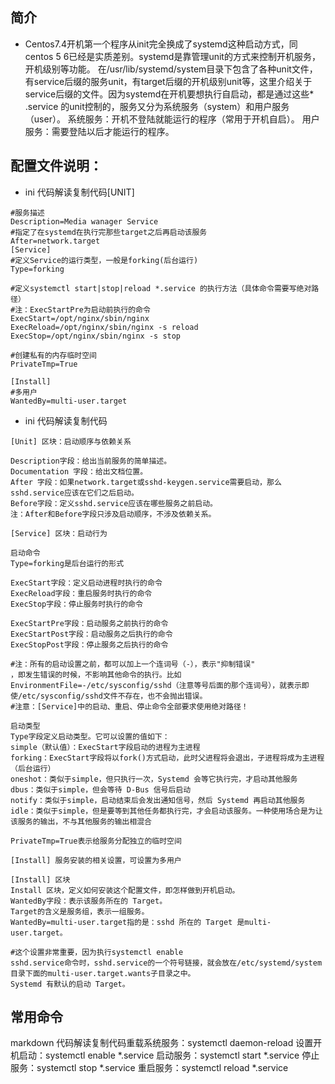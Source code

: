 ## 简介

- Centos7.4开机第一个程序从init完全换成了systemd这种启动方式，同centos 5 6已经是实质差别。systemd是靠管理unit的方式来控制开机服务，开机级别等功能。
  在/usr/lib/systemd/system目录下包含了各种unit文件，有service后缀的服务unit，有target后缀的开机级别unit等，这里介绍关于service后缀的文件。因为systemd在开机要想执行自启动，都是通过这些*
  .service 的unit控制的，服务又分为系统服务（system）和用户服务（user）。
  系统服务：开机不登陆就能运行的程序（常用于开机自启）。
  用户服务：需要登陆以后才能运行的程序。

## 配置文件说明：

- ini 代码解读复制代码[UNIT]
```shell
#服务描述
Description=Media wanager Service
#指定了在systemd在执行完那些target之后再启动该服务
After=network.target
[Service]
#定义Service的运行类型，一般是forking(后台运行)   
Type=forking

#定义systemctl start|stop|reload *.service 的执行方法（具体命令需要写绝对路径）
#注：ExecStartPre为启动前执行的命令
ExecStart=/opt/nginx/sbin/nginx
ExecReload=/opt/nginx/sbin/nginx -s reload
ExecStop=/opt/nginx/sbin/nginx -s stop

#创建私有的内存临时空间
PrivateTmp=True

[Install]
#多用户
WantedBy=multi-user.target
```

- ini 代码解读复制代码
```shell
[Unit] 区块：启动顺序与依赖关系

Description字段：给出当前服务的简单描述。
Documentation 字段：给出文档位置。
After 字段：如果network.target或sshd-keygen.service需要启动，那么sshd.service应该在它们之后启动。
Before字段：定义sshd.service应该在哪些服务之前启动。
注：After和Before字段只涉及启动顺序，不涉及依赖关系。

[Service] 区块：启动行为

启动命令
Type=forking是后台运行的形式

ExecStart字段：定义启动进程时执行的命令
ExecReload字段：重启服务时执行的命令
ExecStop字段：停止服务时执行的命令

ExecStartPre字段：启动服务之前执行的命令
ExecStartPost字段：启动服务之后执行的命令
ExecStopPost字段：停止服务之后执行的命令

#注：所有的启动设置之前，都可以加上一个连词号（-），表示"抑制错误"
，即发生错误的时候，不影响其他命令的执行。比如EnvironmentFile=-/etc/sysconfig/sshd（注意等号后面的那个连词号），就表示即使/etc/sysconfig/sshd文件不存在，也不会抛出错误。
#注意：[Service]中的启动、重启、停止命令全部要求使用绝对路径！

启动类型
Type字段定义启动类型。它可以设置的值如下：
simple（默认值）：ExecStart字段启动的进程为主进程
forking：ExecStart字段将以fork()方式启动，此时父进程将会退出，子进程将成为主进程（后台运行）
oneshot：类似于simple，但只执行一次，Systemd 会等它执行完，才启动其他服务
dbus：类似于simple，但会等待 D-Bus 信号后启动
notify：类似于simple，启动结束后会发出通知信号，然后 Systemd 再启动其他服务
idle：类似于simple，但是要等到其他任务都执行完，才会启动该服务。一种使用场合是为让该服务的输出，不与其他服务的输出相混合

PrivateTmp=True表示给服务分配独立的临时空间

[Install] 服务安装的相关设置，可设置为多用户

[Install] 区块
Install 区块，定义如何安装这个配置文件，即怎样做到开机启动。
WantedBy字段：表示该服务所在的 Target。
Target的含义是服务组，表示一组服务。
WantedBy=multi-user.target指的是：sshd 所在的 Target 是multi-user.target。

#这个设置非常重要，因为执行systemctl enable
sshd.service命令时，sshd.service的一个符号链接，就会放在/etc/systemd/system目录下面的multi-user.target.wants子目录之中。
Systemd 有默认的启动 Target。
```

## 常用命令

markdown 代码解读复制代码重载系统服务：systemctl daemon-reload
设置开机启动：systemctl enable *.service
启动服务：systemctl start *.service
停止服务：systemctl stop *.service
重启服务：systemctl reload *.service